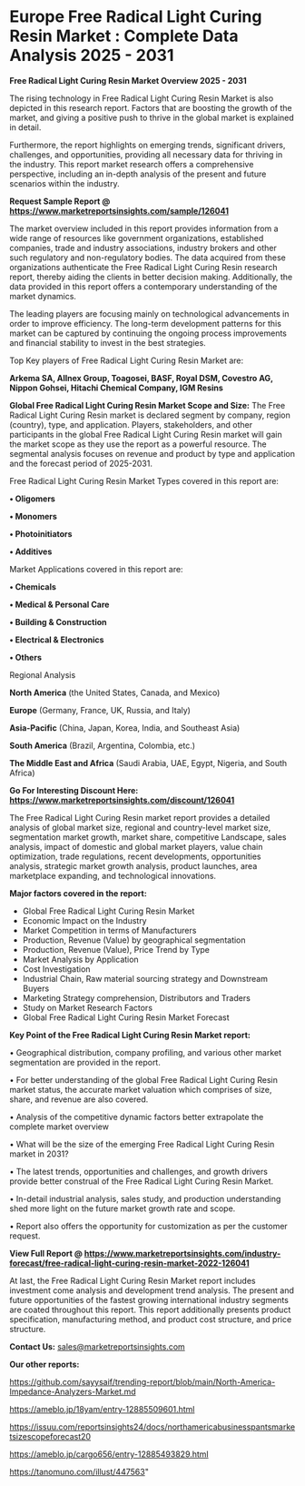 # Europe Free Radical Light Curing Resin Market : Complete Data Analysis 2025 - 2031

<Strong> Free Radical Light Curing Resin Market Overview 2025 - 2031</strong>

The rising technology in Free Radical Light Curing Resin Market is also depicted in this research report. Factors that are boosting the growth of the market, and giving a positive push to thrive in the global market is explained in detail.

Furthermore, the report highlights on emerging trends, significant drivers, challenges, and opportunities, providing all necessary data for thriving in the industry. This report market research offers a comprehensive perspective, including an in-depth analysis of the present and future scenarios within the industry.

<strong>Request Sample Report @ <a href=https://www.marketreportsinsights.com/sample/126041>https://www.marketreportsinsights.com/sample/126041</a></strong>

The market overview included in this report provides information from a wide range of resources like government organizations, established companies, trade and industry associations, industry brokers and other such regulatory and non-regulatory bodies. The data acquired from these organizations authenticate the Free Radical Light Curing Resin research report, thereby aiding the clients in better decision making. Additionally, the data provided in this report offers a contemporary understanding of the market dynamics.

The leading players are focusing mainly on technological advancements in order to improve efficiency. The long-term development patterns for this market can be captured by continuing the ongoing process improvements and financial stability to invest in the best strategies.

Top Key players of Free Radical Light Curing Resin Market are:

<strong>Arkema SA, Allnex Group, Toagosei, BASF, Royal DSM, Covestro AG, Nippon Gohsei, Hitachi Chemical Company, IGM Resins</strong>

<strong><b>Global Free Radical Light Curing Resin Market Scope and Size:</b></strong>
The Free Radical Light Curing Resin market is declared segment by company, region (country), type, and application. Players, stakeholders, and other participants in the global Free Radical Light Curing Resin market will gain the market scope as they use the report as a powerful resource. The segmental analysis focuses on revenue and product by type and application and the forecast period of 2025-2031.

Free Radical Light Curing Resin Market Types covered in this report are:

<strong>• Oligomers

• Monomers

• Photoinitiators

• Additives</strong>

Market Applications covered in this report are:

<strong>• Chemicals

• Medical & Personal Care

• Building & Construction

• Electrical & Electronics

• Others</strong> 

Regional Analysis

<strong>North America</strong> (the United States, Canada, and Mexico)

<strong>Europe</strong> (Germany, France, UK, Russia, and Italy)

<strong>Asia-Pacific</strong> (China, Japan, Korea, India, and Southeast Asia)

<strong>South America</strong> (Brazil, Argentina, Colombia, etc.)

<strong>The Middle East and Africa</strong> (Saudi Arabia, UAE, Egypt, Nigeria, and South Africa)

<strong>Go For Interesting Discount Here: <a href=https://www.marketreportsinsights.com/discount/126041>https://www.marketreportsinsights.com/discount/126041</a></strong>

The Free Radical Light Curing Resin market report provides a detailed analysis of global market size, regional and country-level market size, segmentation market growth, market share, competitive Landscape, sales analysis, impact of domestic and global market players, value chain optimization, trade regulations, recent developments, opportunities analysis, strategic market growth analysis, product launches, area marketplace expanding, and technological innovations.

<strong><b>Major factors covered in the report:</b></strong>
<ul>
  <li>Global Free Radical Light Curing Resin Market </li>
  <li>Economic Impact on the Industry</li>
  <li>Market Competition in terms of Manufacturers</li>
  <li>Production, Revenue (Value) by geographical segmentation</li>
  <li>Production, Revenue (Value), Price Trend by Type</li>
  <li>Market Analysis by Application</li>
  <li>Cost Investigation</li>
  <li>Industrial Chain, Raw material sourcing strategy and Downstream Buyers</li>
  <li>Marketing Strategy comprehension, Distributors and Traders</li>
  <li>Study on Market Research Factors</li>
  <li>Global Free Radical Light Curing Resin Market Forecast</li>
</ul>

<strong><b>Key Point of the Free Radical Light Curing Resin Market report:</b></strong>

• Geographical distribution, company profiling, and various other market segmentation are provided in the report.

• For better understanding of the global Free Radical Light Curing Resin market status, the accurate market valuation which comprises of size, share, and revenue are also covered.

• Analysis of the competitive dynamic factors better extrapolate the complete market overview

• What will be the size of the emerging Free Radical Light Curing Resin market in 2031?

• The latest trends, opportunities and challenges, and growth drivers provide better construal of the Free Radical Light Curing Resin Market.

• In-detail industrial analysis, sales study, and production understanding shed more light on the future market growth rate and scope.

• Report also offers the opportunity for customization as per the customer request.

<strong><b>View Full Report @ <a href=https://www.marketreportsinsights.com/industry-forecast/free-radical-light-curing-resin-market-2022-126041>https://www.marketreportsinsights.com/industry-forecast/free-radical-light-curing-resin-market-2022-126041</a></b></strong>


At last, the Free Radical Light Curing Resin Market report includes investment come analysis and development trend analysis. The present and future opportunities of the fastest growing international industry segments are coated throughout this report. This report additionally presents product specification, manufacturing method, and product cost structure, and price structure.

<strong>Contact Us:</strong>
sales@marketreportsinsights.com

<strong>Our other reports:</strong>

<a href=https://github.com/sayysaif/trending-report/blob/main/North-America-Impedance-Analyzers-Market.md>https://github.com/sayysaif/trending-report/blob/main/North-America-Impedance-Analyzers-Market.md</a>

<a href=https://ameblo.jp/18yam/entry-12885509601.html>https://ameblo.jp/18yam/entry-12885509601.html</a>

<a href=https://issuu.com/reportsinsights24/docs/northamericabusinesspantsmarketsizescopeforecast20>https://issuu.com/reportsinsights24/docs/northamericabusinesspantsmarketsizescopeforecast20</a>

<a href=https://ameblo.jp/cargo656/entry-12885493829.html>https://ameblo.jp/cargo656/entry-12885493829.html</a>

<a href=https://tanomuno.com/illust/447563>https://tanomuno.com/illust/447563</a>"
